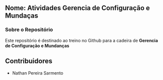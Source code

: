 ## Nome: Atividades Gerencia de Configuração e Mundaças
### Sobre o Repositório
Este repositório é destinado ao treino no Github para a cadeira de **Gerencia de Configuração e Mundanças**
## Contribuidores
 * Nathan Pereira Sarmento
